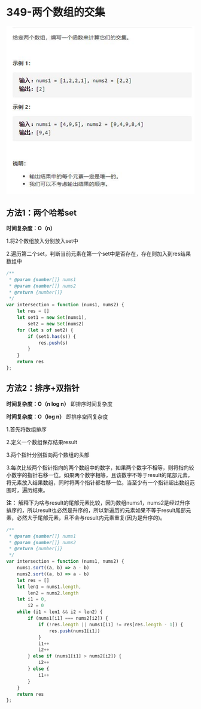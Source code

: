 # 349-两个数组的交集

<img src="img/题目.jpg" style="zoom:130%;" />



## 方法1：两个哈希set

**时间复杂度：O（n）**

1.将2个数组放入分别放入set中

2.遍历第二个set，判断当前元素在第一个set中是否存在，存在则加入到res结果数组中

```js
/**
 * @param {number[]} nums1
 * @param {number[]} nums2
 * @return {number[]}
 */
var intersection = function (nums1, nums2) {
    let res = []
    let set1 = new Set(nums1),
        set2 = new Set(nums2)
    for (let s of set2) {
        if (set1.has(s)) {
            res.push(s)
        }
    }
    return res
};
```



## 方法2：排序+双指针

**时间复杂度：O（n log n）** 即排序时间复杂度

**时间复杂度：O（log n）** 即排序空间复杂度

1.首先将数组排序

2.定义一个数组保存结果result

3.两个指针分别指向两个数组的头部

3.每次比较两个指针指向的两个数组中的数字，如果两个数字不相等，则将指向较小数字的指针右移一位。如果两个数字相等，且该数字不等于result的尾部元素，将元素放入结果数组，同时将两个指针都右移一位。当至少有一个指针超出数组范围时，遍历结束。

**注：** 解释下为啥与result的尾部元素比较，因为数组nums1，nums2是经过升序排序的，所以result也必然是升序的，所以新遍历的元素如果不等于result尾部元素，必然大于尾部元素，且不会与result内元素重复(因为是升序的)。

```js
/**
 * @param {number[]} nums1
 * @param {number[]} nums2
 * @return {number[]}
 */
var intersection = function (nums1, nums2) {
    nums1.sort((a, b) => a - b)
    nums2.sort((a, b) => a - b)
    let res = []
    let len1 = nums1.length,
        len2 = nums2.length
    let i1 = 0,
        i2 = 0
    while (i1 < len1 && i2 < len2) {
        if (nums1[i1] === nums2[i2]) {
            if (!res.length || nums1[i1] != res[res.length - 1]) {
                res.push(nums1[i1])
            }
            i1++
            i2++
        } else if (nums1[i1] > nums2[i2]) {
            i2++
        } else {
            i1++
        }
    }
    return res
};
```

